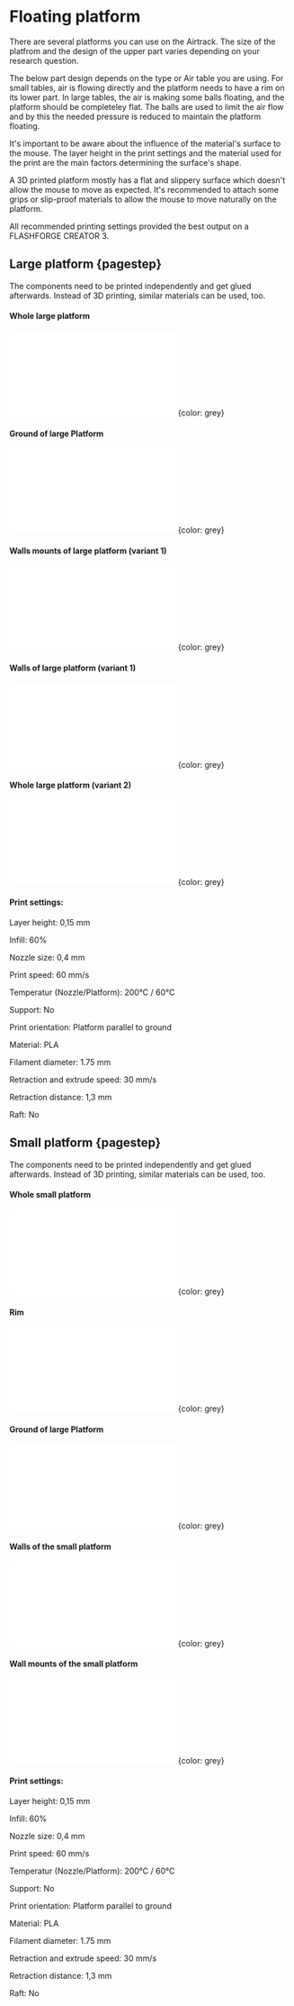 # Floating platform

There are several platforms you can use on the Airtrack. The size of the platfrom and the design of the upper part varies depending on your research question. 

The below part design depends on the type or Air table you are using. For small tables, air is flowing directly and the platform needs to have a rim on its lower part. In large tables, the air is making some balls floating, and the platform should be completeley flat. The balls are used to limit the air flow and by this the needed pressure is reduced to maintain the platform floating.

It's important to be aware about the influence of the material's surface to the mouse. The layer height in the print settings and the material used for the print are the main factors determining the surface's shape.

A 3D printed platform mostly has a flat and slippery surface which doesn't allow the mouse to move as expected. It's recommended to attach some grips or slip-proof materials to allow the mouse to move naturally on the platform.

All recommended printing settings provided the best output on a FLASHFORGE CREATOR 3.

## Large platform {pagestep}

The components need to be printed independently and get glued afterwards.
Instead of 3D printing, similar materials can be used, too.

#### Whole large platform
![](models/l_Maze_all.stl){color: grey}

#### Ground of large Platform
![](models/l_Maze_X_ground.stl){color: grey}
#### Walls mounts of large platform (variant 1)
![](models/l_Maze_X_wallmount.stl){color: grey}
#### Walls of large platform (variant 1)
![](models/l_Maze_X_walls.stl){color: grey}
#### Whole large platform (variant 2)
![](models/l_Maze_X_all_02.stl){color: grey}

#### Print settings:

Layer height: 0,15 mm

Infill: 60%

Nozzle size: 0,4 mm

Print speed: 60 mm/s

Temperatur (Nozzle/Platform): 200°C / 60°C 

Support: No

Print orientation: Platform parallel to ground

Material: PLA

Filament diameter: 1.75 mm

Retraction and extrude speed: 30 mm/s

Retraction distance: 1,3 mm

Raft: No



## Small platform {pagestep}

The components need to be printed independently and get glued afterwards.
Instead of 3D printing, similar materials can be used, too.


#### Whole small platform
![](models/s_Maze_X_all.stl){color: grey}
#### Rim
![](models/s_Maze_X_rim.stl){color: grey}
#### Ground of large Platform
![](models/s_Maze_X_ground.stl){color: grey}
#### Walls of the small platform
![](models/s_Maze_walls.stl){color: grey}
#### Wall mounts of the small platform
![](models/s_Mazewall_mount.stl){color: grey}







#### Print settings:

Layer height: 0,15 mm

Infill: 60%

Nozzle size: 0,4 mm

Print speed: 60 mm/s

Temperatur (Nozzle/Platform): 200°C / 60°C 

Support: No

Print orientation: Platform parallel to ground

Material: PLA

Filament diameter: 1.75 mm

Retraction and extrude speed: 30 mm/s

Retraction distance: 1,3 mm

Raft: No



